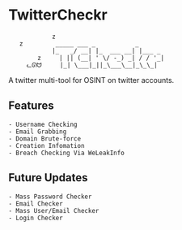 # TwitterCheckr
```
            z
   z         _____ ___ _           _
            |_   _/ __| |_  ___ __| |___ _
        z     | || (__| ' \/ -_) _| / / '_|
     ᓚᘏᗢ     |_| \___|_||_\___\__|_\_\_| 
```

A twitter multi-tool for OSINT on twitter accounts.

## Features
    - Username Checking
    - Email Grabbing
    - Domain Brute-force
    - Creation Infomation
    - Breach Checking Via WeLeakInfo

## Future Updates
    - Mass Password Checker
    - Email Checker
    - Mass User/Email Checker
    - Login Checker